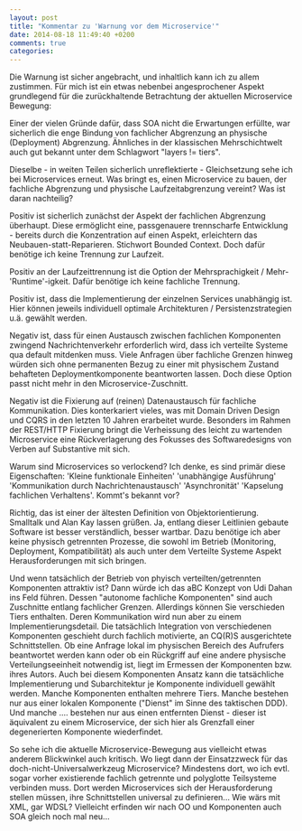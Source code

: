 ```yaml
---
layout: post
title: "Kommentar zu 'Warnung vor dem Microservice'"
date: 2014-08-18 11:49:40 +0200
comments: true
categories: 
---
```


Die Warnung ist sicher angebracht, und inhaltlich kann ich zu allem zustimmen. Für mich ist ein etwas nebenbei angesprochener Aspekt grundlegend für die zurückhaltende Betrachtung der aktuellen Microservice Bewegung:

Einer der vielen Gründe dafür, dass SOA nicht die Erwartungen erfüllte, war sicherlich die enge Bindung von fachlicher Abgrenzung an physische (Deployment) Abgrenzung. Ähnliches in der klassischen Mehrschichtwelt auch gut bekannt unter dem Schlagwort "layers != tiers".

Dieselbe - in weiten Teilen sicherlich unreflektierte - Gleichsetzung sehe ich bei Microservices erneut. Was bringt es, einen Microservice zu bauen, der fachliche Abgrenzung und physische Laufzeitabgrenzung vereint? Was ist daran nachteilig?

Positiv ist sicherlich zunächst der Aspekt der fachlichen Abgrenzung überhaupt. Diese ermöglicht eine, passgenauere trennscharfe Entwicklung - bereits durch die Konzentration auf einen Aspekt, erleichtern das Neubauen-statt-Reparieren. Stichwort Bounded Context. Doch dafür benötige ich keine Trennung zur Laufzeit.

Positiv an der Laufzeittrennung ist die Option der Mehrsprachigkeit / Mehr-'Runtime'-igkeit. Dafür benötige ich keine fachliche Trennung.

Positiv ist, dass die Implementierung der einzelnen Services unabhängig ist. Hier können jeweils individuell optimale Architekturen / Persistenzstrategien u.ä. gewählt werden.

Negativ ist, dass für einen Austausch zwischen fachlichen Komponenten zwingend Nachrichtenverkehr erforderlich wird, dass ich verteilte Systeme qua default mitdenken muss. Viele Anfragen über fachliche Grenzen hinweg würden sich ohne permanenten Bezug zu einer mit physischem Zustand behafteten Deploymentkomponente beantworten lassen. Doch diese Option passt nicht mehr in den Microservice-Zuschnitt.

Negativ ist die Fixierung auf (reinen) Datenaustausch für fachliche Kommunikation. Dies konterkariert vieles, was mit Domain Driven Design und CQRS in den letzten 10 Jahren erarbeitet wurde. Besonders im Rahmen der REST/HTTP Fixierung bringt die Verheissung des leicht zu wartenden Microservice eine Rückverlagerung des Fokusses des Softwaredesigns von Verben auf Substantive mit sich.

Warum sind Microservices so verlockend? Ich denke, es sind primär diese Eigenschaften: 'Kleine funktionale Einheiten' 'unabhängige Ausführung' 'Kommunikation durch Nachrichtenaustausch' 'Asynchronität' 'Kapselung fachlichen Verhaltens'. Kommt's bekannt vor? 

Richtig, das ist einer der ältesten Definition von Objektorientierung. Smalltalk und Alan Kay lassen grüßen. Ja, entlang dieser Leitlinien gebaute Software ist besser verständlich, besser wartbar. Dazu benötige ich aber keine physisch getrennten Prozesse, die sowohl im Betrieb (Monitoring, Deployment, Kompatibilität) als auch unter dem Verteilte Systeme Aspekt Herausforderungen mit sich bringen.

Und wenn tatsächlich der Betrieb von phyisch verteilten/getrennten Komponenten attraktiv ist? Dann würde ich das aBC Konzept von Udi Dahan ins Feld führen. Dessen "autonome fachliche Komponenten" sind auch Zuschnitte entlang fachlicher Grenzen. Allerdings können Sie verschieden Tiers enthalten. Deren Kommunikation wird nun aber zu einem Implementierungsdetail. Die tatsächlich Integration von verschiedenen Komponenten geschieht durch fachlich motivierte, an CQ(R)S ausgerichtete Schnittstellen. Ob eine Anfrage lokal im physischen Bereich des Aufrufers beantwortet werden kann oder ob ein Rückgriff auf eine andere physische Verteilungseeinheit notwendig ist, liegt im Ermessen der Komponenten bzw. ihres Autors. Auch bei diesem Komponenten Ansatz kann die tatsächliche Implementierung und Subarchitektur je Komponente individuell gewählt werden. Manche Komponenten enthalten mehrere Tiers. Manche bestehen nur aus einer lokalen Komponente ("Dienst" im Sinne des taktischen DDD). Und manche .... bestehen nur aus einen entfernten Dienst - dieser ist äquivalent zu einem Microservice, der sich hier als Grenzfall einer degenerierten Komponente wiederfindet.

So sehe ich die aktuelle Microservice-Bewegung aus vielleicht etwas anderem Blickwinkel auch kritisch. Wo liegt dann der Einsatzzweck für das doch-nicht-Universalwerkzeug Microservice? Mindestens dort, wo ich evtl. sogar vorher existierende fachlich getrennte und polyglotte Teilsysteme verbinden muss. Dort werden Microservices sich der Herausforderung stellen müssen, ihre Schnittstellen universal zu definieren... Wie wärs mit XML, gar WDSL? Vielleicht erfinden wir nach OO und Komponenten auch SOA gleich noch mal neu...
